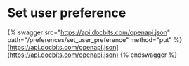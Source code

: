 # Set user preference

{% swagger src="https://api.docbits.com/openapi.json" path="/preferences/set_user_preference" method="put" %}
[https://api.docbits.com/openapi.json](https://api.docbits.com/openapi.json)
{% endswagger %}
